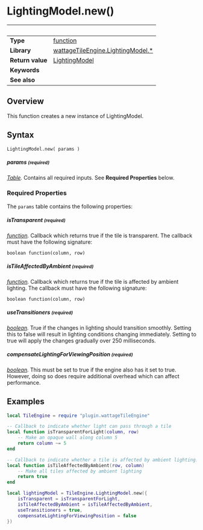 # LightingModel.new()

|                      | &nbsp; 
| -------------------- | ---------------------------------------------------------------
| __Type__             | [function](http://docs.coronalabs.com/api/type/Function.html)
| __Library__          | [wattageTileEngine.LightingModel.*](type_lightingModel.markdown)
| __Return value__     | [LightingModel](type_lightingModel.markdown)
| __Keywords__         | 
| __See also__         | 


## Overview

This function creates a new instance of LightingModel.


## Syntax

	LightingModel.new( params )

##### params <small>(required)</small>
_[Table](http://docs.coronalabs.com/api/type/Table.html)._
Contains all required inputs. See **Required Properties** below.


### Required Properties

The `params` table contains the following properties:

##### isTransparent <small>(required)</small>
_[function](http://docs.coronalabs.com/api/type/Function.html)._
Callback which returns true if the tile is transparent.  The callback
must have the following signature:

    boolean function(column, row)


##### isTileAffectedByAmbient <small>(required)</small>
_[function](http://docs.coronalabs.com/api/type/Function.html)._
Callback which returns true if the tile is affected by ambient lighting.
The callback must have the following signature:

    boolean function(column, row)

##### useTransitioners <small>(required)</small>
_[boolean](https://docs.coronalabs.com/api/type/Boolean.html)._
True if the changes in lighting should transition smoothly.  Setting
this to false will result in lighting conditions changing immediately.
Setting to true will apply the changes gradually over 250 milliseconds.

##### compensateLightingForViewingPosition <small>(required)</small>
_[boolean](https://docs.coronalabs.com/api/type/Boolean.html)._
This must be set to true if the engine also has it set to true.  However,
doing so does require additional overhead which can affect performance.


## Examples

``````lua
local TileEngine = require "plugin.wattageTileEngine"

-- Callback to indicate whether light can pass through a tile
local function isTransparentForLight(column, row)
    -- Make an opaque wall along column 5
    return column ~= 5
end

-- Callback to indicate whether a tile is affected by ambient lighting.
local function isTileAffectedByAmbient(row, column)
    -- Make all tiles affected by ambient lighting
    return true
end

local lightingModel = TileEngine.LightingModel.new({
    isTransparent = isTransparentForLight,
    isTileAffectedByAmbient = isTileAffectedByAmbient,
    useTransitioners = true,
    compensateLightingForViewingPosition = false
})
``````
